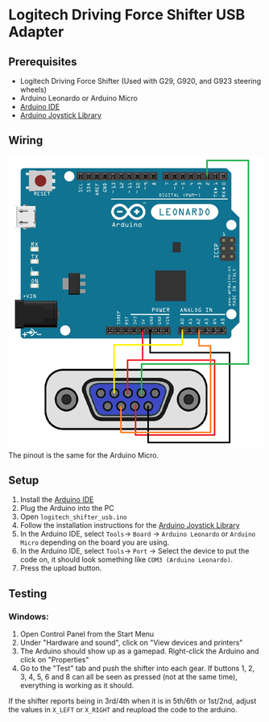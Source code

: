 # Logitech Driving Force Shifter USB Adapter

## Prerequisites

* Logitech Driving Force Shifter (Used with G29, G920, and G923 steering wheels)
* Arduino Leonardo or Arduino Micro
* [Arduino IDE](https://www.arduino.cc/en/software)
* [Arduino Joystick Library](https://github.com/MHeironimus/ArduinoJoystickLibrary)

## Wiring

![Shifter to Arduino wiring](/logitech_shifter_usb/images/wiring.png)
The pinout is the same for the Arduino Micro.

## Setup

1. Install the [Arduino IDE](https://www.arduino.cc/en/software)
2. Plug the Arduino into the PC
3. Open `logitech_shifter_usb.ino`
4. Follow the installation instructions for the [Arduino Joystick Library](https://github.com/MHeironimus/ArduinoJoystickLibrary)
5. In the Arduino IDE, select `Tools`-> `Board` -> `Arduino Leonardo` or `Arduino Micro` depending on the board you are using.
6. In the Arduino IDE, select `Tools`-> `Port` -> Select the device to put the code on, it should look something like `COM3 (Arduino Leonardo)`.
7. Press the upload button.

## Testing

### Windows:

1. Open Control Panel from the Start Menu
2. Under "Hardware and sound", click on "View devices and printers"
3. The Arduino should show up as a gamepad. Right-click the Arduino and click on "Properties"
4. Go to the "Test" tab and push the shifter into each gear. If buttons 1, 2, 3, 4, 5, 6 and 8 can all be seen as pressed (not at the same time), everything is working as it should.

If the shifter reports being in 3rd/4th when it is in 5th/6th or 1st/2nd, adjust the values in `X_LEFT` or `X_RIGHT` and reupload the code to the arduino.
